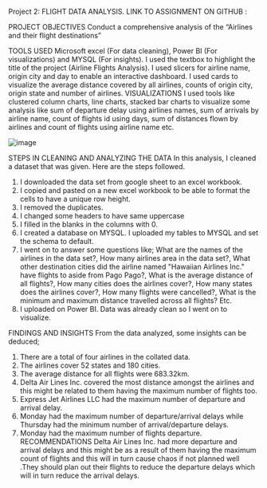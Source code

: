 Project 2: FLIGHT DATA ANALYSIS.
LINK TO ASSIGNMENT ON GITHUB :

PROJECT OBJECTIVES
 Conduct a comprehensive analysis of the “Airlines and their flight destinations”

TOOLS USED
 Microsoft excel (For data cleaning), Power BI (For visualizations) and MYSQL (For insights).
I used the textbox to highlight the title of the project (Airline Flights Analysis). I used slicers for airline name, origin city and day to enable an interactive dashboard. I used cards to visualize the average distance covered by all airlines, counts of origin city, origin state and number of airlines.
VISUALIZATIONS 
I used tools like clustered column charts, line charts, stacked bar charts to visualize some analysis like sum of departure delay using airlines names, sum of arrivals by airline name, count of flights id using days,  sum of distances flown by airlines and count of flights using airline name etc.

![image](https://github.com/PeppieBubay/Flight-Data-Analysis/assets/152814673/ef74055b-e524-4fa1-a38d-8019b339ade1)


STEPS IN CLEANING AND ANALYZING THE DATA
In this analysis, I cleaned a dataset that was given. Here are the steps followed.
1.	I downloaded the data set from google sheet to an excel workbook.
2.	I copied and pasted on a new excel workbook to be able to format the cells to have a unique row height.
3.	I removed the duplicates.
4.	I changed some headers to have same uppercase
5.	I filled in the blanks in the columns with 0.
6.	I created a database on MYSQL. I uploaded my tables to MYSQL and set the schema to default. 
7.	I went on to answer some questions like; What are the names of the airlines in the data set?, How many airlines area in the data set?, What other destination cities did the airline named "Hawaiian Airlines Inc." have flights to aside from Pago Pago?, What is the average distance of all flights?, How many cities does the airlines cover?, How many states does the airlines cover?, How many flights were cancelled?, What is the minimum and maximum distance travelled across all flights? Etc.
8.	I uploaded on Power BI. Data was already clean so I went on to visualize.

FINDINGS AND INSIGHTS
From the data analyzed, some insights can be deduced;
1.	There are a total of four airlines in the collated data.
2.	The airlines cover 52 states and 180 cities.
3.	The average distance for all flights were 683.32km.
4.	Delta Air Lines Inc. covered the most distance amongst the airlines and this might be related to them having the maximum number of flights too.
5.	Express Jet Airlines LLC had the maximum number of departure and arrival delay.
6.	Monday had the maximum number of departure/arrival delays while Thursday had the minimum number of arrival/departure delays.
7.	 Monday had the maximum number of flights departure.
RECOMMENDATIONS
    Delta Air Lines Inc. had more departure and arrival delays and this might be as a result of them having the maximum count of flights and this will in turn cause chaos if not planned well .They should plan out their flights to reduce the departure delays which will in turn reduce the arrival delays.

